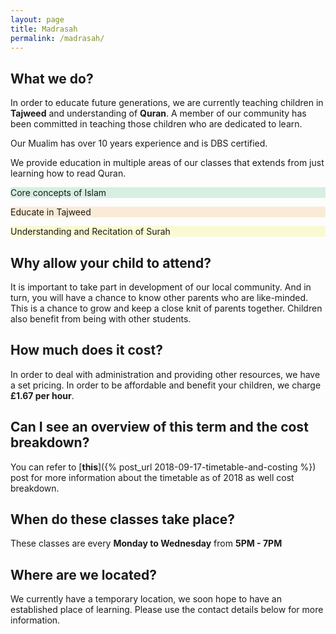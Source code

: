 ```yaml
---
layout: page
title: Madrasah
permalink: /madrasah/
---
```


## What we do?
In order to educate future generations, we are currently teaching children in 
**Tajweed** and understanding of **Quran**. A member of our community has been
committed in teaching those children who are dedicated to learn.

Our Mualim has over 10 years experience and is DBS certified.

We provide education in multiple areas of our classes that extends from just learning how to read Quran.

<div class="row panel">
    <div class="col-4" style="background-color: #d6efe2;">
        <p>Core concepts of Islam</p>
        <i class="fas fa-star-and-crescent madrasah-icons" style="color: #00b900"></i>
    </div>   
    <div class="col-4" style="background-color: #faebd7">
        <p>Educate in Tajweed</p>
        <i class="fas fa-praying-hands madrasah-icons" style="color: #ccb82f"></i>
    </div>
    <div class="col-4" style="background-color: #fafad2">
        <p>Understanding and Recitation of Surah</p>
        <i class="fas fa-quran madrasah-icons" style="color: #8b4513"></i>
    </div>
</div>

## Why allow your child to attend?
It is important to take part in development of our local community. And in turn, you will have a chance to know other parents who are like-minded. This is a chance to grow and keep a close knit of parents together. Children also benefit from being with other students.

## How much does it cost?
In order to deal with administration and providing other resources, we have a set pricing. In order to be affordable and benefit your children, we charge **£1.67 per hour**.

## Can I see an overview of this term and the cost breakdown?
You can refer to [**this**]({% post_url 2018-09-17-timetable-and-costing %}) post for more information about the timetable as of 2018 as well cost breakdown.

## When do these classes take place?
These classes are every **Monday to Wednesday** from **5PM - 7PM**

## Where are we located?
We currently have a temporary location, we soon hope to have an established place of learning. Please use the contact details below for more information.

<!-- <div id="madrasah-location-map">
</div>

<script src="https://maps.googleapis.com/maps/api/js?callback=setMadrasahMap"></script> -->